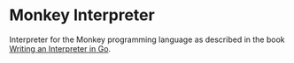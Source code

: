 # Monkey Interpreter

Interpreter for the Monkey programming language as described in the book [Writing an Interpreter in Go](https://interpreterbook.com/).
